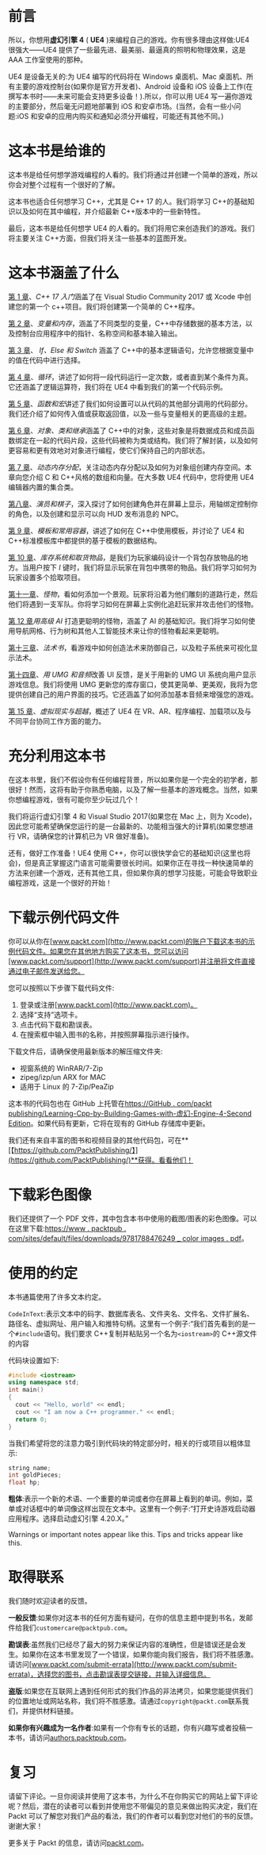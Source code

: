 # 前言

所以，你想用**虚幻引擎 4** ( **UE4** )来编程自己的游戏。你有很多理由这样做:UE4 很强大——UE4 提供了一些最先进、最美丽、最逼真的照明和物理效果，这是 AAA 工作室使用的那种。

UE4 是设备无关的:为 UE4 编写的代码将在 Windows 桌面机、Mac 桌面机、所有主要的游戏控制台(如果你是官方开发者)、Android 设备和 iOS 设备上工作(在撰写本书时——未来可能会支持更多设备！).所以，你可以用 UE4 写一遍你游戏的主要部分，然后毫无问题地部署到 iOS 和安卓市场。(当然，会有一些小问题:iOS 和安卓的应用内购买和通知必须分开编程，可能还有其他不同。)

# 这本书是给谁的

这本书是给任何想学游戏编程的人看的。我们将通过并创建一个简单的游戏，所以你会对整个过程有一个很好的了解。

这本书也适合任何想学习 C++，尤其是 C++ 17 的人。我们将学习 C++的基础知识以及如何在其中编程，并介绍最新 C++版本中的一些新特性。

最后，这本书是给任何想学 UE4 的人看的。我们将用它来创造我们的游戏。我们将主要关注 C++方面，但我们将关注一些基本的蓝图开发。

# 这本书涵盖了什么

[第 1 章](01.html)、*C++ 17 入门*涵盖了在 Visual Studio Community 2017 或 Xcode 中创建您的第一个 c++项目。我们将创建第一个简单的 C++程序。

[第 2 章](02.html)、*变量和内存*，涵盖了不同类型的变量，C++中存储数据的基本方法，以及控制台应用程序中的指针、名称空间和基本输入输出。

[第 3 章](03.html)、 *If、Else 和 Switch* 涵盖了 C++中的基本逻辑语句，允许您根据变量中的值在代码中进行选择。

[第 4 章](04.html)、*循环*，讲述了如何将一段代码运行一定次数，或者直到某个条件为真。它还涵盖了逻辑运算符，我们将在 UE4 中看到我们的第一个代码示例。

[第 5 章](05.html)、*函数和宏*讲述了我们如何设置可以从代码的其他部分调用的代码部分。我们还介绍了如何传入值或获取返回值，以及一些与变量相关的更高级的主题。

[第 6 章](06.html)、*对象、类和继承*涵盖了 C++中的对象，这些对象是将数据成员和成员函数绑定在一起的代码片段，这些代码被称为类或结构。我们将了解封装，以及如何更容易和更有效地对对象进行编程，使它们保持自己的内部状态。

[第 7 章](07.html)、*动态内存分配*，关注动态内存分配以及如何为对象组创建内存空间。本章向您介绍 C 和 C++风格的数组和向量。在大多数 UE4 代码中，您将使用 UE4 编辑器内置的集合类。

[第八章](08.html)、*演员和棋子*，深入探讨了如何创建角色并在屏幕上显示，用轴绑定控制你的角色，以及创建和显示可以向 HUD 发布消息的 NPC。

[第 9 章](09.html)、*模板和常用容器*，讲述了如何在 C++中使用模板，并讨论了 UE4 和 C++标准模板库中都提供的基于模板的数据结构。

[第 10 章](10.html)、*库存系统和取货物品*，是我们为玩家编码设计一个背包存放物品的地方。当用户按下 *I* 键时，我们将显示玩家在背包中携带的物品。我们将学习如何为玩家设置多个拾取项目。

[第十一章](11.html)、*怪物*，看如何添加一个景观。玩家将沿着为他们雕刻的道路行走，然后他们将遇到一支军队。你将学习如何在屏幕上实例化追赶玩家并攻击他们的怪物。

[第 12 章](12.html)*用高级 AI* 打造更聪明的怪物，涵盖了 AI 的基础知识。我们将学习如何使用导航网格、行为树和其他人工智能技术来让你的怪物看起来更聪明。

[第十三章](13.html)、*法术书*，看游戏中如何创造法术来防御自己，以及粒子系统来可视化显示法术。

[第十四章](14.html)、*用 UMG 和音频*改善 UI 反馈，是关于用新的 UMG UI 系统向用户显示游戏信息。我们将使用 UMG 更新您的库存窗口，使其更简单、更美观，我将为您提供创建自己的用户界面的技巧。它还涵盖了如何添加基本音频来增强您的游戏。

[第 15 章](15.html)、*虚拟现实与超越*，概述了 UE4 在 VR、AR、程序编程、加载项以及与不同平台协同工作方面的能力。

# 充分利用这本书

在这本书里，我们不假设你有任何编程背景，所以如果你是一个完全的初学者，那很好！然而，这将有助于你熟悉电脑，以及了解一些基本的游戏概念。当然，如果你想编程游戏，很有可能你至少玩过几个！

我们将运行虚幻引擎 4 和 Visual Studio 2017(如果您在 Mac 上，则为 Xcode)，因此您可能希望确保您运行的是一台最新的、功能相当强大的计算机(如果您想进行 VR，请确保您的计算机已为 VR 做好准备)。

还有，做好工作准备！UE4 使用 C++，你可以很快学会它的基础知识(这里也将会)，但是真正掌握这门语言可能需要很长时间。如果你正在寻找一种快速简单的方法来创建一个游戏，还有其他工具，但如果你真的想学习技能，可能会导致职业编程游戏，这是一个很好的开始！

# 下载示例代码文件

你可以从你在[www.packt.com](http://www.packt.com)的账户下载这本书的示例代码文件。如果您在其他地方购买了这本书，您可以访问[www.packt.com/support](http://www.packt.com/support)并注册将文件直接通过电子邮件发送给您。

您可以按照以下步骤下载代码文件:

1.  登录或注册[www.packt.com](http://www.packt.com)。
2.  选择“支持”选项卡。
3.  点击代码下载和勘误表。
4.  在搜索框中输入图书的名称，并按照屏幕指示进行操作。

下载文件后，请确保使用最新版本的解压缩文件夹:

*   视窗系统的 WinRAR/7-Zip
*   zipeg/izp/un ARX for MAC
*   适用于 Linux 的 7-Zip/PeaZip

这本书的代码包也在 GitHub 上托管在[https://GitHub . com/packt publishing/Learning-Cpp-by-Building-Games-with-虚幻-Engine-4-Second Edition](https://github.com/PacktPublishing/Learning-Cpp-by-Building-Games-with-Unreal-Engine-4-Second-Edition)。如果代码有更新，它将在现有的 GitHub 存储库中更新。

我们还有来自丰富的图书和视频目录的其他代码包，可在**[【https://github.com/PacktPublishing/】](https://github.com/PacktPublishing/)**获得。看看他们！

# 下载彩色图像

我们还提供了一个 PDF 文件，其中包含本书中使用的截图/图表的彩色图像。可以在这里下载:[https://www . packtpub . com/sites/default/files/downloads/9781788476249 _ color images . pdf](https://www.packtpub.com/sites/default/files/downloads/9781788476249_ColorImages.pdf)。

# 使用的约定

本书通篇使用了许多文本约定。

`CodeInText`:表示文本中的码字、数据库表名、文件夹名、文件名、文件扩展名、路径名、虚拟网址、用户输入和推特句柄。这里有一个例子:“我们首先看到的是一个`#include`语句。我们要求 C++复制并粘贴另一个名为`<iostream>`的 C++源文件的内容

代码块设置如下:

```cpp
#include <iostream>
using namespace std;  
int main() 
{ 
  cout << "Hello, world" << endl; 
  cout << "I am now a C++ programmer." << endl; 
  return 0;
} 
```

当我们希望将您的注意力吸引到代码块的特定部分时，相关的行或项目以粗体显示:

```cpp
string name; 
int goldPieces; 
float hp; 
```

**粗体**:表示一个新的术语、一个重要的单词或者你在屏幕上看到的单词。例如，菜单或对话框中的单词像这样出现在文本中。这里有一个例子:“打开史诗游戏启动器应用程序。选择启动虚幻引擎 4.20.X。”

Warnings or important notes appear like this. Tips and tricks appear like this.

# 取得联系

我们随时欢迎读者的反馈。

**一般反馈**:如果你对这本书的任何方面有疑问，在你的信息主题中提到书名，发邮件给我们`customercare@packtpub.com`。

**勘误表**:虽然我们已经尽了最大的努力来保证内容的准确性，但是错误还是会发生。如果你在这本书里发现了一个错误，如果你能向我们报告，我们将不胜感激。请访问[www.packt.com/submit-errata](http://www.packt.com/submit-errata)，选择您的图书，点击勘误表提交链接，并输入详细信息。

**盗版**:如果您在互联网上遇到任何形式的我们作品的非法拷贝，如果您能提供我们的位置地址或网站名称，我们将不胜感激。请通过`copyright@packt.com`联系我们，并提供材料链接。

**如果你有兴趣成为一名作者**:如果有一个你有专长的话题，你有兴趣写或者投稿一本书，请访问[authors.packtpub.com](http://authors.packtpub.com/)。

# 复习

请留下评论。一旦你阅读并使用了这本书，为什么不在你购买它的网站上留下评论呢？然后，潜在的读者可以看到并使用您不带偏见的意见来做出购买决定，我们在 Packt 可以了解您对我们产品的看法，我们的作者可以看到您对他们的书的反馈。谢谢大家！

更多关于 Packt 的信息，请访问[packt.com](http://www.packt.com/)。